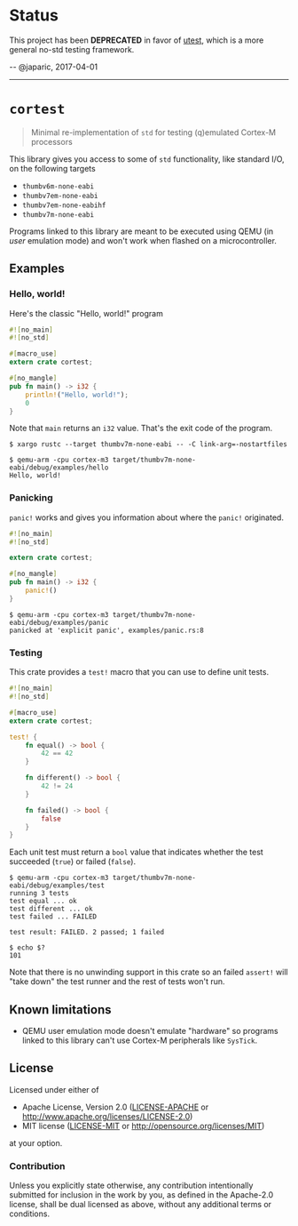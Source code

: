 # Status

This project has been **DEPRECATED** in favor of [utest], which is a more
general no-std testing framework.

[utest]: https://github.com/japaric/utest

-- @japaric, 2017-04-01

---

# `cortest`

> Minimal re-implementation of `std` for testing (q)emulated Cortex-M processors

This library gives you access to some of `std` functionality, like standard
I/O, on the following targets

- `thumbv6m-none-eabi`
- `thumbv7em-none-eabi`
- `thumbv7em-none-eabihf`
- `thumbv7m-none-eabi`

Programs linked to this library are meant to be executed using QEMU (in
*user* emulation mode) and won't work when flashed on a microcontroller.

## Examples

### Hello, world!

Here's the classic "Hello, world!" program

``` rust
#![no_main]
#![no_std]

#[macro_use]
extern crate cortest;

#[no_mangle]
pub fn main() -> i32 {
    println!("Hello, world!");
    0
}
```

Note that `main` returns an `i32` value. That's the exit code of the program.

```
$ xargo rustc --target thumbv7m-none-eabi -- -C link-arg=-nostartfiles

$ qemu-arm -cpu cortex-m3 target/thumbv7m-none-eabi/debug/examples/hello
Hello, world!
```

### Panicking

`panic!` works and gives you information about where the `panic!` originated.

``` rust
#![no_main]
#![no_std]

extern crate cortest;

#[no_mangle]
pub fn main() -> i32 {
    panic!()
}
```

```
$ qemu-arm -cpu cortex-m3 target/thumbv7m-none-eabi/debug/examples/panic
panicked at 'explicit panic', examples/panic.rs:8
```

### Testing

This crate provides a `test!` macro that you can use to define unit tests.

``` rust
#![no_main]
#![no_std]

#[macro_use]
extern crate cortest;

test! {
    fn equal() -> bool {
        42 == 42
    }

    fn different() -> bool {
        42 != 24
    }

    fn failed() -> bool {
        false
    }
}
```

Each unit test must return a `bool` value that indicates whether the test
succeeded (`true`) or failed (`false`).

```
$ qemu-arm -cpu cortex-m3 target/thumbv7m-none-eabi/debug/examples/test
running 3 tests
test equal ... ok
test different ... ok
test failed ... FAILED

test result: FAILED. 2 passed; 1 failed

$ echo $?
101
```

Note that there is no unwinding support in this crate so an failed `assert!`
will "take down" the test runner and the rest of tests won't run.

## Known limitations

- QEMU user emulation mode doesn't emulate "hardware" so programs linked to this
  library can't use Cortex-M peripherals like `SysTick`.

## License

Licensed under either of

- Apache License, Version 2.0 ([LICENSE-APACHE](LICENSE-APACHE) or
  http://www.apache.org/licenses/LICENSE-2.0)
- MIT license ([LICENSE-MIT](LICENSE-MIT) or http://opensource.org/licenses/MIT)

at your option.

### Contribution

Unless you explicitly state otherwise, any contribution intentionally submitted
for inclusion in the work by you, as defined in the Apache-2.0 license, shall be
dual licensed as above, without any additional terms or conditions.
